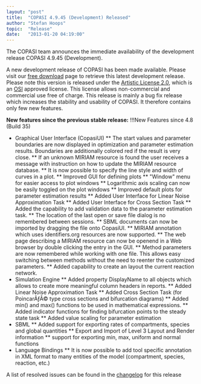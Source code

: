 ```yaml
---
layout: "post"
title:  "COPASI 4.9.45 (Development) Released"
author: "Stefan Hoops"
topic:  "Release"
date:   "2013-01-20 04:19:00"
---
```


The COPASI team announces the immediate availability of the development release COPASI 4.9.45 (Development).

A new development release of COPASI has been made available. Please visit our <a href="{{ site.baseurl }}/Hidden/Obsolete/Download/Free_Version_Artistic_License_2_0" >free download</a> page to retrieve this latest development release. Please note this version is released under the <a href="{{ site.baseurl }}/Download/License" >Artistic License 2.0</a>, which is an [OSI](http://www.opensource.org/) approved license. This license allows non-commercial and commercial use free of charge. This release is mainly a bug fix release which increases the stability and usability of COPASI. It therefore contains only few new features.

__New features since the previous stable release:__
!!!New Features since 4.8 (Build 35)
* Graphical User Interface (CopasiUI)
** The start values and parameter boundaries are now displayed in optimization and parameter estimation results. Boundaries are additionally colored red if the result is very close.
** If an unknown MIRIAM resource is found the user receives a message with instruction on how to update the MIRIAM resource database.
** It is now possible to specify the line style and width of curves in a plot.
** Improved GUI for defining plots
** "Window" menu for easier access to plot windows
** Logarithmic axis scaling can now be easily toggled on the plot windows
** Improved default plots for parameter estimation results
** Added User Interface for Linear Noise Approximation Task
** Added User Interface for Cross Section Task 
** Added the capability to add validation data to the parameter estimation task. 
** The location of the last open or save file dialog is no remembered between sessions.
** SBML documents can now be imported by dragging the file onto CopasiUI. 
** MIRIAM annotation which uses identifiers.org resources are now supported.
** The web page describing a MIRIAM resource can now be openend in a Web browser by double clicking the entry in the GUI. 
** Method parameters are now remembered while working with one file. This allows easy switching between methods without the need to reenter the customized parameters.
** Added capability to create an layout the current reaction network.
* Simulation Engine
** Added property DisplayName to all objects which allows to create more meaningful column headers in reports.
** Added Linear Noise Approximation Task
** Added Cross Section Task (for PoincarÃƒÂ© type cross sections and bifurcation diagrams)
** Added min() and max() functions to be used in mathematical expressions.
** Added indicator functions for finding bifurcation points to the steady state task
** Added value scaling for parameter estimation
* SBML
** Added support for exporting rates of compartments, species and global quantities
** Export and Import of Level 3 Layout and Render information
** support for exporting min, max, uniform and normal functions
* Language Bindings
** It is now possible to add tool specific annotation in XML format to many entities of the model (compartment, species, reaction, etc.)

A list of resolved issues can be found in the [changelog](tiki-index.php?page=Build45Changelog&structure=ChangeHistory) for this release

